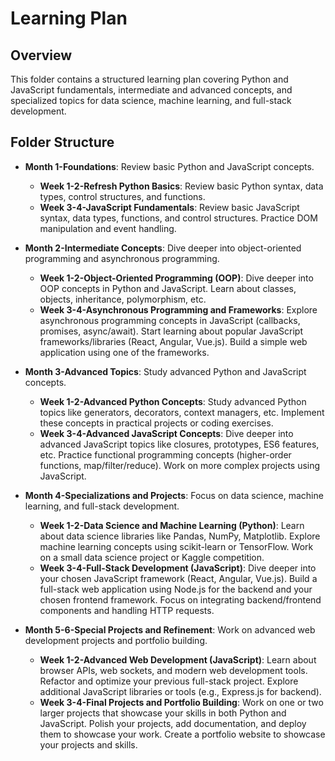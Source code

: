 # Learning Plan

## Overview
This folder contains a structured learning plan covering Python and JavaScript fundamentals, intermediate and advanced concepts, and specialized topics for data science, machine learning, and full-stack development.

## Folder Structure
- **Month 1-Foundations**: Review basic Python and JavaScript concepts.
  - **Week 1-2-Refresh Python Basics**: Review basic Python syntax, data types, control structures, and functions.
  - **Week 3-4-JavaScript Fundamentals**: Review basic JavaScript syntax, data types, functions, and control structures. Practice DOM manipulation and event handling.

- **Month 2-Intermediate Concepts**: Dive deeper into object-oriented programming and asynchronous programming.
  - **Week 1-2-Object-Oriented Programming (OOP)**: Dive deeper into OOP concepts in Python and JavaScript. Learn about classes, objects, inheritance, polymorphism, etc.
  - **Week 3-4-Asynchronous Programming and Frameworks**: Explore asynchronous programming concepts in JavaScript (callbacks, promises, async/await). Start learning about popular JavaScript frameworks/libraries (React, Angular, Vue.js). Build a simple web application using one of the frameworks.

- **Month 3-Advanced Topics**: Study advanced Python and JavaScript concepts.
  - **Week 1-2-Advanced Python Concepts**: Study advanced Python topics like generators, decorators, context managers, etc. Implement these concepts in practical projects or coding exercises.
  - **Week 3-4-Advanced JavaScript Concepts**: Dive deeper into advanced JavaScript topics like closures, prototypes, ES6 features, etc. Practice functional programming concepts (higher-order functions, map/filter/reduce). Work on more complex projects using JavaScript.

- **Month 4-Specializations and Projects**: Focus on data science, machine learning, and full-stack development.
  - **Week 1-2-Data Science and Machine Learning (Python)**: Learn about data science libraries like Pandas, NumPy, Matplotlib. Explore machine learning concepts using scikit-learn or TensorFlow. Work on a small data science project or Kaggle competition.
  - **Week 3-4-Full-Stack Development (JavaScript)**: Dive deeper into your chosen JavaScript framework (React, Angular, Vue.js). Build a full-stack web application using Node.js for the backend and your chosen frontend framework. Focus on integrating backend/frontend components and handling HTTP requests.

- **Month 5-6-Special Projects and Refinement**: Work on advanced web development projects and portfolio building.
  - **Week 1-2-Advanced Web Development (JavaScript)**: Learn about browser APIs, web sockets, and modern web development tools. Refactor and optimize your previous full-stack project. Explore additional JavaScript libraries or tools (e.g., Express.js for backend).
  - **Week 3-4-Final Projects and Portfolio Building**: Work on one or two larger projects that showcase your skills in both Python and JavaScript. Polish your projects, add documentation, and deploy them to showcase your work. Create a portfolio website to showcase your projects and skills.
